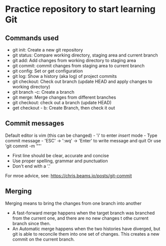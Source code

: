 # Practice repository to start learning Git

## Commands used

- git init: Create a new git repository
- git status: Compare working directory, staging area and current branch
- git add: Add changes from working directory to staging area
- git commit: commit changes from staging area to current branch
- git config: Set or get configuration
- git log: Show a history (aka log) of project commits
- git checkout: Check out branch (update HEAD and apply changes to working directory)
- git branch -c: Create a branch
- git merge: Merge changes from different branches
- git checkout: check out a branch (update HEAD)
- get checkout - b: Create Branch, then check it out

## Commit messages

Default editor is vim (this can be changed)
	- 'i' to enter *insert* mode
	- Type commit message 
	- 'ESC' -> ':wq' -> 'Enter' to write message and quit
Or use 'git commit -m "<message>"'

- First line should be clear, accurate and concise
- Use proper spelling, grammar and punctuation
- Don't end with a '.'

For mroe advice, see: https://chris.beams.io/posts/git-commit


## Merging

Merging means to bring the changes from one branch into another

- A fast-forward merge happens when the target branch was branched from the current one, and there are no new changes t othe current branch since then.
- An Automatic merge happens when the two histories have diverged, but git is able to reconcile them into one set of changes.  This creates a new commit on the current branch.